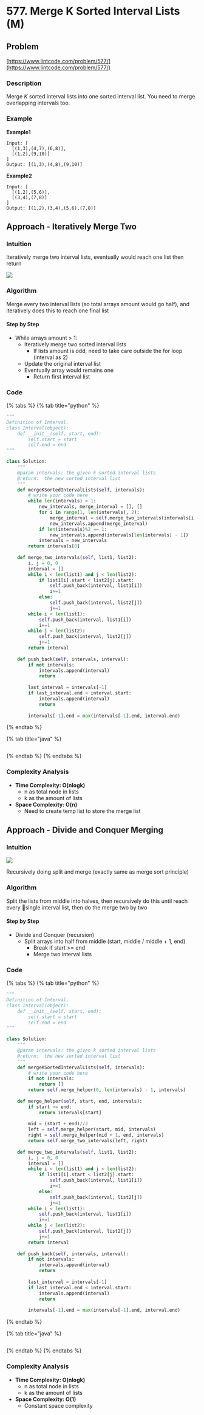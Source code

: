 # 577. Merge K Sorted Interval Lists \(M\)

## Problem

[https://www.lintcode.com/problem/577/](https://www.lintcode.com/problem/577/)

### Description

Merge _K_ sorted interval lists into one sorted interval list. You need to merge overlapping intervals too.

### Example

**Example1**

```text
Input: [
  [(1,3),(4,7),(6,8)],
  [(1,2),(9,10)]
]
Output: [(1,3),(4,8),(9,10)]
```

**Example2**

```text
Input: [
  [(1,2),(5,6)],
  [(3,4),(7,8)]
]
Output: [(1,2),(3,4),(5,6),(7,8)]
```

## Approach - Iteratively Merge Two

### Intuition

Iteratively merge two interval lists, eventually would reach one list then return 

![](../../.gitbook/assets/screen-shot-2021-04-04-at-10.27.24-pm.png)

### Algorithm

Merge every two interval lists \(so total arrays amount would go half\), and iteratively does this to reach one final list

#### Step by Step

* While arrays amount &gt; 1:
  * Iteratively merge two sorted interval lists
    * If lists amount is odd, need to take care outside the for loop \(interval as 2\)
  * Update the original interval list
  * Eventually array would remains one
    * Return first interval list

### Code

{% tabs %}
{% tab title="python" %}
```python
"""
Definition of Interval.
class Interval(object):
    def __init__(self, start, end):
        self.start = start
        self.end = end
"""

class Solution:
    """
    @param intervals: the given k sorted interval lists
    @return:  the new sorted interval list
    """
    def mergeKSortedIntervalLists(self, intervals):
        # write your code here
        while len(intervals) > 1:
            new_intervals, merge_interval = [], []
            for i in range(1, len(intervals), 2):
                merge_interval = self.merge_two_intervals(intervals[i - 1], intervals[i])
                new_intervals.append(merge_interval)
            if len(intervals)%2 == 1:
                new_intervals.append(intervals[len(intervals) - 1])
            intervals = new_intervals
        return intervals[0]
    
    def merge_two_intervals(self, list1, list2):
        i, j = 0, 0
        interval = []
        while i < len(list1) and j < len(list2):
            if list1[i].start < list2[j].start:
                self.push_back(interval, list1[i])
                i+=1
            else:
                self.push_back(interval, list2[j])
                j+=1
        while i < len(list1):
            self.push_back(interval, list1[i])
            i+=1
        while j < len(list2):
            self.push_back(interval, list2[j])
            j+=1
        return interval
    
    def push_back(self, intervals, interval):
        if not intervals:
            intervals.append(interval)
            return
        
        last_interval = intervals[-1]
        if last_interval.end < interval.start:
            intervals.append(interval)
            return 
        
        intervals[-1].end = max(intervals[-1].end, interval.end)
```
{% endtab %}

{% tab title="java" %}
```

```
{% endtab %}
{% endtabs %}

### Complexity Analysis

* **Time Complexity: O\(nlogk\)**
  * n as total node in lists
  * k as the amount of lists
* **Space Complexity: O\(n\)**
  * Need to create temp list to store the merge list

## Approach - Divide and Conquer Merging

### Intuition

![](../../.gitbook/assets/screen-shot-2021-04-04-at-2.00.03-am.png)

Recursively doing split and merge \(exactly same as merge sort principle\)

### Algorithm

Split the lists from middle into halves, then recursively do this until reach every single interval list, then do the merge two by two 

#### Step by Step

* Divide and Conquer \(recursion\)
  * Split arrays into half from middle \(start, middle / middle + 1, end\)
    * Break if start &gt;= end
    * Merge two interval lists

### Code

{% tabs %}
{% tab title="python" %}
```python
"""
Definition of Interval.
class Interval(object):
    def __init__(self, start, end):
        self.start = start
        self.end = end
"""

class Solution:
    """
    @param intervals: the given k sorted interval lists
    @return:  the new sorted interval list
    """
    def mergeKSortedIntervalLists(self, intervals):
        # write your code here
        if not intervals:
            return []
        return self.merge_helper(0, len(intervals) - 1, intervals)
    
    def merge_helper(self, start, end, intervals):
        if start >= end:
            return intervals[start]
        
        mid = (start + end)//2
        left = self.merge_helper(start, mid, intervals)
        right = self.merge_helper(mid + 1, end, intervals)
        return self.merge_two_intervals(left, right)
    
    def merge_two_intervals(self, list1, list2):
        i, j = 0, 0
        interval = []
        while i < len(list1) and j < len(list2):
            if list1[i].start < list2[j].start:
                self.push_back(interval, list1[i])
                i+=1
            else:
                self.push_back(interval, list2[j])
                j+=1
        while i < len(list1):
            self.push_back(interval, list1[i])
            i+=1
        while j < len(list2):
            self.push_back(interval, list2[j])
            j+=1
        return interval
    
    def push_back(self, intervals, interval):
        if not intervals:
            intervals.append(interval)
            return
        
        last_interval = intervals[-1]
        if last_interval.end < interval.start:
            intervals.append(interval)
            return 
        
        intervals[-1].end = max(intervals[-1].end, interval.end)
```
{% endtab %}

{% tab title="java" %}
```

```
{% endtab %}
{% endtabs %}

### Complexity Analysis

* **Time Complexity: O\(nlogk\)**
  * n as total node in lists
  * k as the amount of lists
* **Space Complexity: O\(1\)**
  * Constant space complexity

